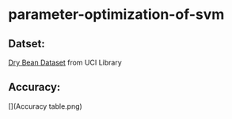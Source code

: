 # parameter-optimization-of-svm

## Datset:
[Dry Bean Dataset](https://archive.ics.uci.edu/ml/datasets/Dry+Bean+Dataset) from UCI Library

## Accuracy:
[](Accuracy table.png)

